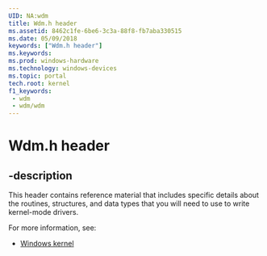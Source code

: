 ```yaml
---
UID: NA:wdm
title: Wdm.h header
ms.assetid: 8462c1fe-6be6-3c3a-88f8-fb7aba330515
ms.date: 05/09/2018
keywords: ["Wdm.h header"]
ms.keywords: 
ms.prod: windows-hardware
ms.technology: windows-devices
ms.topic: portal
tech.root: kernel
f1_keywords:
 - wdm
 - wdm/wdm
---
```


# Wdm.h header


## -description

This header contains reference material that includes specific details about the routines, structures, and data types that you will need to use to write kernel-mode drivers. 

For more information, see:

- [Windows kernel](../_kernel/index.md)

